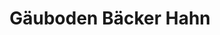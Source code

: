 ---
title: "Gäuboden Bäcker Hahn"
url: /straubing/gaeuboden-baecker-hahn-herzog-ludwig-strasse/
shop: Bäckerei
---